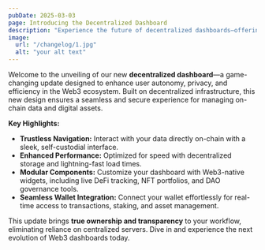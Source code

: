 ```yaml
---
pubDate: 2025-03-03
page: Introducing the Decentralized Dashboard
description: "Experience the future of decentralized dashboards—offering intuitive navigation, enhanced security, and seamless access to on-chain data. Discover how our latest update empowers users with full control over their digital assets and workflows."
image:
  url: "/changelog/1.jpg"
  alt: "your alt text"
---
```


Welcome to the unveiling of our new **decentralized dashboard**—a game-changing update designed to enhance user autonomy, privacy, and efficiency in the Web3 ecosystem. Built on decentralized infrastructure, this new design ensures a seamless and secure experience for managing on-chain data and digital assets.

**Key Highlights:**

- **Trustless Navigation:** Interact with your data directly on-chain with a sleek, self-custodial interface.
- **Enhanced Performance:** Optimized for speed with decentralized storage and lightning-fast load times.
- **Modular Components:** Customize your dashboard with Web3-native widgets, including live DeFi tracking, NFT portfolios, and DAO governance tools.
- **Seamless Wallet Integration:** Connect your wallet effortlessly for real-time access to transactions, staking, and asset management.

This update brings **true ownership and transparency** to your workflow, eliminating reliance on centralized servers. Dive in and experience the next evolution of Web3 dashboards today.
